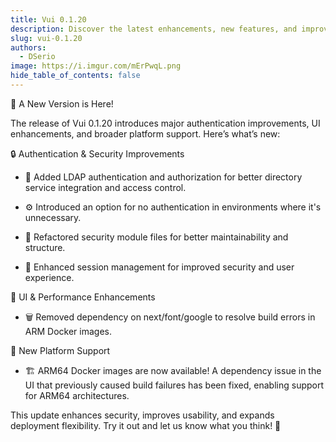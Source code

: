 ```yaml
---
title: Vui 0.1.20
description: Discover the latest enhancements, new features, and improvements in our latest release.
slug: vui-0.1.20
authors:
  - DSerio
image: https://i.imgur.com/mErPwqL.png
hide_table_of_contents: false
---
```


🚀 A New Version is Here!

<!-- truncate -->

The release of Vui 0.1.20 introduces major authentication improvements, UI enhancements, and broader platform support. Here’s what’s new:

🔒 Authentication & Security Improvements

- 🔑 Added LDAP authentication and authorization for better directory service integration and access control.

- ⚙️ Introduced an option for no authentication in environments where it's unnecessary.

- 📂 Refactored security module files for better maintainability and structure.

- 🔄 Enhanced session management for improved security and user experience.

🎨 UI & Performance Enhancements

- 🗑️ Removed dependency on next/font/google to resolve build errors in ARM Docker images.

🚀 New Platform Support

- 🏗️ ARM64 Docker images are now available! A dependency issue in the UI that previously caused build failures has been fixed, enabling support for ARM64 architectures.

This update enhances security, improves usability, and expands deployment flexibility. Try it out and let us know what you think! 🚀